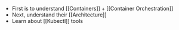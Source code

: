 - First is to understand [[Containers]] + [[Container Orchestration]]
- Next, understand their [[Architecture]]
- Learn about [[Kubectl]] tools





